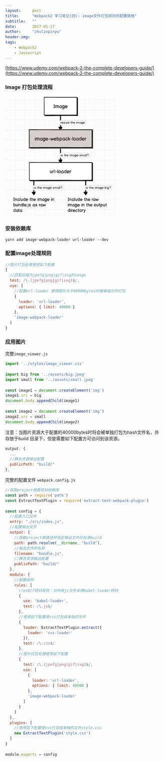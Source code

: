 ```yaml
---
layout:     post
title:      "Webpack2 学习笔记(四): image文件打包规则的配置使用"
subtitle:   ""
date:       2017-01-17
author:     "zhulinpinyu"
header-img:
tags:
    - Webpack2
    - Javascript
---
```



[https://www.udemy.com/webpack-2-the-complete-developers-guide/](https://www.udemy.com/webpack-2-the-complete-developers-guide/)

### Image 打包处理流程

![/img/in-post/17-01-17-image-loader-flow.png](/img/in-post/17-01-17-image-loader-flow.png)

### 安装依赖库

```
yarn add image-webpack-loader url-loader --dev
```

### 配置image处理规则

```javascript
//图片打包处理使用如下配置
{
  //匹配后缀为jpe?g|png|gif|svg的image
  test: /\.(jpe?g|png|gif|svg)$/,
  use: [
    //配置url-loader 使得图片大于40000bytes时被单独分开打包
    {
      loader: 'url-loader',
      options: { limit: 40000 }
    },
    'image-webpack-loader'
  ]
}
```

### 应用图片

完整`image_viewer.js`

```javascript
import '../styles/image_viewer.css'

import big from '../assets/big.jpeg'
import small from '../assets/small.jpeg'

const image1 = document.createElement('img')
image1.src = big
document.body.appendChild(image1)

const image2 = document.createElement('img')
image2.src = small
document.body.appendChild(image2)

```

注意：当图片资源大于配置的40000bytes时将会被单独打包为hash文件名，并存放于build 目录下，但是需要如下配置方可访问到该资源。

```javascript
output: {
  ...
  //静态资源输出配置
  publicPath: "build/"
},
```

完整的配置文件 `webpack.config.js`

```javascript
//获取project根路径的依赖库
const path = require('path')
const ExtractTextPlugin = require('extract-text-webpack-plugin')

const config = {
  //配置入口文件
  entry: "./src/index.js",
  //配置输出文件
  output: {
    //获取project根路径并指定输出文件的目录build
    path: path.resolve(__dirname, "build"),
    //输出文件的名称
    filename: "bundle.js",
    //静态资源输出配置
    publicPath: "build/"
  },
  module: {
    //配置规则
    rules: [
      //es6/7转码规则：对所有js文件采用babel-loader转码
      {
        use: 'babel-loader',
        test: /\.js$/
      },
      //使用如下配置使css打包成单独的文件
      {
        loader: ExtractTextPlugin.extract({
          loader: 'css-loader'
        }),
        test: /\.css$/
      },
      //图片打包处理使用如下配置
      {
        test: /\.(jpe?g|png|gif|svg)$/,
        use: [
          {
            loader: 'url-loader',
            options: { limit: 40000 }
          },
          'image-webpack-loader'
        ]
      }
    ]
  },
  plugins: [
    //使用如下配置使css打包成单独的文件style.css
    new ExtractTextPlugin('style.css')
  ]
}

module.exports = config
```
